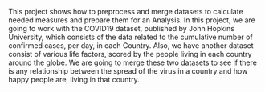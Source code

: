 This project shows how to preprocess and merge datasets to calculate needed measures and prepare them for an Analysis. In this project, we are going to work with the COVID19 dataset, published by John Hopkins University, which consists of the data related to the cumulative number of confirmed cases, per day, in each Country. Also, we have another dataset consist of various life factors, scored by the people living in each country around the globe.  We are going to merge these two datasets to see if there is any relationship between the spread of the virus in a country and how happy people are, living in that country.
